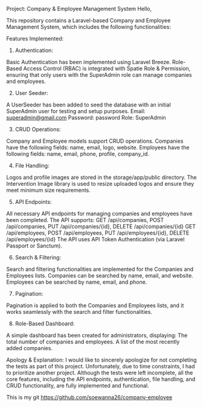 Project: Company & Employee Management System
Hello,

This repository contains a Laravel-based Company and Employee Management System, which includes the following functionalities:

Features Implemented:
1. Authentication:

Basic Authentication has been implemented using Laravel Breeze.
Role-Based Access Control (RBAC) is integrated with Spatie Role & Permission, ensuring that only users with the SuperAdmin role can manage companies and employees.

2. User Seeder:

A UserSeeder has been added to seed the database with an initial SuperAdmin user for testing and setup purposes.
Email: superadmin@gmail.com
Password: password
Role: SuperAdmin

3. CRUD Operations:

Company and Employee models support CRUD operations.
Companies have the following fields: name, email, logo, website.
Employees have the following fields: name, email, phone, profile, company_id.

4. File Handling:

Logos and profile images are stored in the storage/app/public directory.
The Intervention Image library is used to resize uploaded logos and ensure they meet minimum size requirements.

5. API Endpoints:

All necessary API endpoints for managing companies and employees have been completed. The API supports:
GET /api/companies, POST /api/companies, PUT /api/companies/{id}, DELETE /api/companies/{id}
GET /api/employees, POST /api/employees, PUT /api/employees/{id}, DELETE /api/employees/{id}
The API uses API Token Authentication (via Laravel Passport or Sanctum).

6. Search & Filtering:

Search and filtering functionalities are implemented for the Companies and Employees lists.
Companies can be searched by name, email, and website.
Employees can be searched by name, email, and phone.

7. Pagination:

Pagination is applied to both the Companies and Employees lists, and it works seamlessly with the search and filter functionalities.

8. Role-Based Dashboard:

A simple dashboard has been created for administrators, displaying:
The total number of companies and employees.
A list of the most recently added companies.

Apology & Explanation:
I would like to sincerely apologize for not completing the tests as part of this project. Unfortunately, due to time constraints, I had to prioritize another project. Although the tests were left incomplete, all the core features, including the API endpoints, authentication, file handling, and CRUD functionality, are fully implemented and functional.

This is my git
https://github.com/soewanna26/company-employee
